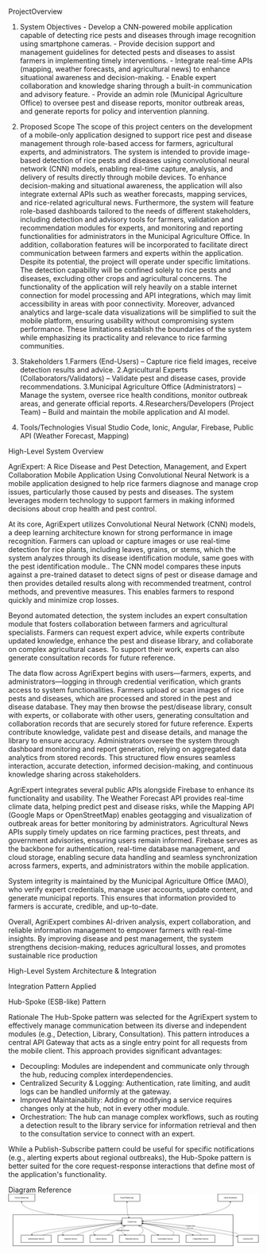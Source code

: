  ProjectOverview
 
1. System Objectives 
       - Develop a CNN-powered mobile application capable of detecting rice pests and diseases through image recognition using smartphone cameras.
       - Provide decision support and management guidelines for detected pests and diseases to assist farmers in implementing timely interventions.
       - Integrate real-time APIs (mapping, weather forecasts, and agricultural news) to enhance situational awareness and decision-making.
       - Enable expert collaboration and knowledge sharing through a built-in communication and advisory feature.
       - Provide an admin role (Municipal Agriculture Office) to oversee pest and disease reports, monitor outbreak areas, and generate reports for policy and intervention planning.


2. Proposed Scope 
    The scope of this project centers on the development of a mobile-only application designed to support rice pest and disease management through role-based access for farmers, agricultural experts, and administrators. The system is intended to provide image-based detection of rice pests and diseases using convolutional neural network (CNN) models, enabling real-time capture, analysis, and delivery of results directly through mobile devices. To enhance decision-making and situational awareness, the application will also integrate external APIs such as weather forecasts, mapping services, and rice-related agricultural news. Furthermore, the system will feature role-based dashboards tailored to the needs of different stakeholders, including detection and advisory tools for farmers, validation and recommendation modules for experts, and monitoring and reporting functionalities for administrators in the Municipal Agriculture Office. In addition, collaboration features will be incorporated to facilitate direct communication between farmers and experts within the application. Despite its potential, the project will operate under specific limitations. The detection capability will be confined solely to rice pests and diseases, excluding other crops and agricultural concerns. The functionality of the application will rely heavily on a stable internet connection for model processing and API integrations, which may limit accessibility in areas with poor connectivity. Moreover, advanced analytics and large-scale data visualizations will be simplified to suit the mobile platform, ensuring usability without compromising system performance. These limitations establish the boundaries of the system while emphasizing its practicality and relevance to rice farming communities.

3. Stakeholders 
    1.Farmers (End-Users) – Capture rice field images, receive detection results and advice.
    2.Agricultural Experts (Collaborators/Validators) – Validate pest and disease cases, provide recommendations.
    3.Municipal Agriculture Office (Administrators) – Manage the system, oversee rice health conditions, monitor outbreak areas, and generate official reports.
    4.Researchers/Developers (Project Team) – Build and maintain the mobile application and AI model.

4. Tools/Technologies
Visual Studio Code, Ionic, Angular, Firebase, Public API (Weather Forecast, Mapping)

High-Level System Overview

   AgriExpert: A Rice Disease and Pest Detection, Management, and Expert Collaboration Mobile Application Using Convolutional Neural Network is a mobile application designed to help rice farmers diagnose and manage crop issues, particularly those caused by pests and diseases. The system leverages modern technology to support farmers in making informed decisions about crop health and pest control.

   At its core, AgriExpert utilizes Convolutional Neural Network (CNN) models, a deep learning architecture known for strong performance in image recognition. Farmers can upload or capture images or use real-time detection for rice plants, including leaves, grains, or stems, which the system analyzes through its disease identification module, same goes with the pest identification module.. The CNN model compares these inputs against a pre-trained dataset to detect signs of pest or disease damage and then provides detailed results along with recommended treatment, control methods, and preventive measures. This enables farmers to respond quickly and minimize crop losses.

   Beyond automated detection, the system includes an expert consultation module that fosters collaboration between farmers and agricultural specialists. Farmers can request expert advice, while experts contribute updated knowledge, enhance the pest and disease library, and collaborate on complex agricultural cases. To support their work, experts can also generate consultation records for future reference.

   The data flow across AgriExpert begins with users—farmers, experts, and administrators—logging in through credential verification, which grants access to system functionalities. Farmers upload or scan images of rice pests and diseases, which are processed and stored in the pest and disease database. They may then browse the pest/disease library, consult with experts, or collaborate with other users, generating consultation and collaboration records that are securely stored for future reference. Experts contribute knowledge, validate pest and disease details, and manage the library to ensure accuracy. Administrators oversee the system through dashboard monitoring and report generation, relying on aggregated data analytics from stored records. This structured flow ensures seamless interaction, accurate detection, informed decision-making, and continuous knowledge sharing across stakeholders.

   AgriExpert integrates several public APIs alongside Firebase to enhance its functionality and usability. The Weather Forecast API provides real-time climate data, helping predict pest and disease risks, while the Mapping API (Google Maps or OpenStreetMap) enables geotagging and visualization of outbreak areas for better monitoring by administrators. Agricultural News APIs supply timely updates on rice farming practices, pest threats, and government advisories, ensuring users remain informed. Firebase serves as the backbone for authentication, real-time database management, and cloud storage, enabling secure data handling and seamless synchronization across farmers, experts, and administrators within the mobile application.

   System integrity is maintained by the Municipal Agriculture Office (MAO), who verify expert credentials, manage user accounts, update content, and generate municipal reports. This ensures that information provided to farmers is accurate, credible, and up-to-date.
   
   Overall, AgriExpert combines AI-driven analysis, expert collaboration, and reliable information management to empower farmers with real-time insights. By improving disease and pest management, the system strengthens decision-making, reduces agricultural losses, and promotes sustainable rice production

High-Level System Architecture & Integration

Integration Pattern Applied

Hub-Spoke (ESB-like) Pattern

Rationale
The Hub-Spoke pattern was selected for the AgriExpert system to effectively manage communication between its diverse and independent modules (e.g., Detection, Library, Consultation). This pattern introduces a central API Gateway that acts as a single entry point for all requests from the mobile client. This approach provides significant advantages:
- Decoupling: Modules are independent and communicate only through the hub, reducing complex interdependencies.
- Centralized Security & Logging: Authentication, rate limiting, and audit logs can be handled uniformly at the gateway.
- Improved Maintainability: Adding or modifying a service requires changes only at the hub, not in every other module.
- Orchestration: The hub can manage complex workflows, such as routing a detection result to the library service for information retrieval and then to the consultation service to connect with an expert.

While a Publish-Subscribe pattern could be useful for specific notifications (e.g., alerting experts about regional outbreaks), the Hub-Spoke pattern is better suited for the core request-response interactions that define most of the application's functionality.

Diagram Reference
![High-Level Architecture Diagram](./HighLevelArch.png)

